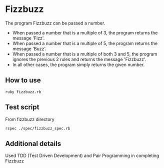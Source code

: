 # Fizzbuzz

The program Fizzbuzz can be passed a number.
* When passed a number that is a multiple of 3, the program returns the message 'Fizz'.
* When passed a number that is a multiple of 5, the program returns the message 'Buzz'.
* When passed a number that is a multiple of both 3 and 5, the program ignores the previous 2 rules and returns the message 'Fizzbuzz'.
* In all other cases, the program simply returns the given number.

## How to use ##

```shell
ruby fizzbuzz.rb
```

## Test script

From fizzbuzz directory

```shell
rspec ./spec/fizzbuzz_spec.rb
```

## Additional details ##

Used TDD (Test Driven Development) and Pair Programming in completing Fizzbuzz
